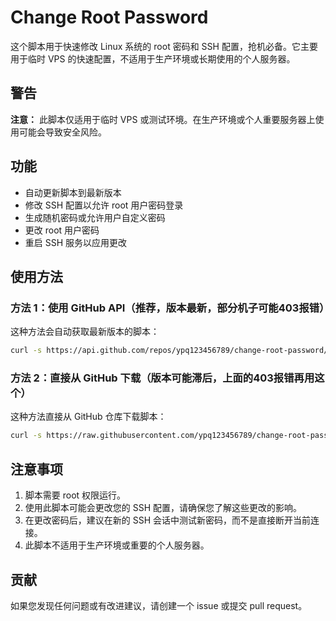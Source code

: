 # Change Root Password

这个脚本用于快速修改 Linux 系统的 root 密码和 SSH 配置，抢机必备。它主要用于临时 VPS 的快速配置，不适用于生产环境或长期使用的个人服务器。

## 警告

**注意：** 此脚本仅适用于临时 VPS 或测试环境。在生产环境或个人重要服务器上使用可能会导致安全风险。

## 功能

- 自动更新脚本到最新版本
- 修改 SSH 配置以允许 root 用户密码登录
- 生成随机密码或允许用户自定义密码
- 更改 root 用户密码
- 重启 SSH 服务以应用更改

## 使用方法

### 方法 1：使用 GitHub API（推荐，版本最新，部分机子可能403报错）

这种方法会自动获取最新版本的脚本：

```bash
curl -s https://api.github.com/repos/ypq123456789/change-root-password/contents/change_root_password.sh | jq -r .content | base64 -d > /root/change-root-password/change_root_password.sh && chmod +x /root/change-root-password/change_root_password.sh && /root/change-root-password/change_root_password.sh
```

### 方法 2：直接从 GitHub 下载（版本可能滞后，上面的403报错再用这个）

这种方法直接从 GitHub 仓库下载脚本：

```bash
curl -s https://raw.githubusercontent.com/ypq123456789/change-root-password/main/change_root_password.sh > /root/change-root-password/change_root_password.sh && chmod +x /root/change-root-password/change_root_password.sh && /root/change-root-password/change_root_password.sh
```

## 注意事项

1. 脚本需要 root 权限运行。
2. 使用此脚本可能会更改您的 SSH 配置，请确保您了解这些更改的影响。
3. 在更改密码后，建议在新的 SSH 会话中测试新密码，而不是直接断开当前连接。
4. 此脚本不适用于生产环境或重要的个人服务器。

## 贡献

如果您发现任何问题或有改进建议，请创建一个 issue 或提交 pull request。
